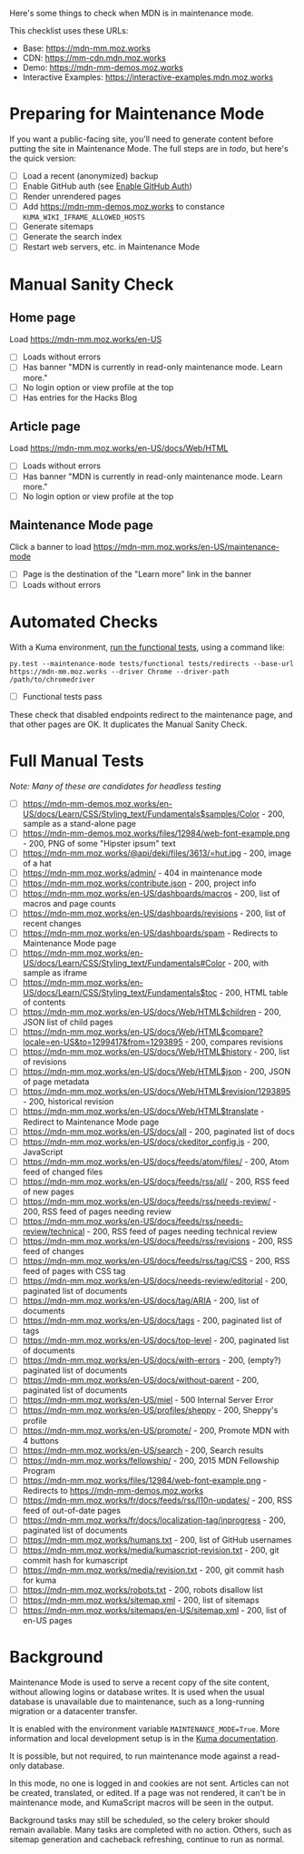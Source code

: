 Here's some things to check when MDN is in maintenance mode.

This checklist uses these URLs:

* Base: https://mdn-mm.moz.works
* CDN: https://mm-cdn.mdn.moz.works
* Demo: https://mdn-mm-demos.moz.works
* Interactive Examples: https://interactive-examples.mdn.moz.works

# Preparing for Maintenance Mode

If you want a public-facing site, you'll need to generate
content before putting the site in Maintenance Mode. The
full steps are in *todo*, but here's the quick version:

* [ ] Load a recent (anonymized) backup
* [ ] Enable GitHub auth (see [Enable GitHub Auth](https://kuma.readthedocs.io/en/latest/installation.html#enable-github-auth-optional))
* [ ] Render unrendered pages
* [ ] Add https://mdn-mm-demos.moz.works to constance ``KUMA_WIKI_IFRAME_ALLOWED_HOSTS``
* [ ] Generate sitemaps
* [ ] Generate the search index
* [ ] Restart web servers, etc. in Maintenance Mode

# Manual Sanity Check

## Home page

Load https://mdn-mm.moz.works/en-US

* [ ] Loads without errors
* [ ] Has banner "MDN is currently in read-only maintenance mode. Learn more."
* [ ] No login option or view profile at the top
* [ ] Has entries for the Hacks Blog

## Article page

Load https://mdn-mm.moz.works/en-US/docs/Web/HTML

* [ ] Loads without errors
* [ ] Has banner "MDN is currently in read-only maintenance mode. Learn more."
* [ ] No login option or view profile at the top

## Maintenance Mode page

Click a banner to load https://mdn-mm.moz.works/en-US/maintenance-mode

* [ ] Page is the destination of the "Learn more" link in the banner
* [ ] Loads without errors

# Automated Checks

With a Kuma environment,
[run the functional tests](https://kuma.readthedocs.io/en/latest/tests-ui.html),
using a command like:

```
py.test --maintenance-mode tests/functional tests/redirects --base-url https://mdn-mm.moz.works --driver Chrome --driver-path /path/to/chromedriver
```

* [ ] Functional tests pass

These check that disabled endpoints redirect to the maintenance page, and that
other pages are OK. It duplicates the Manual Sanity Check.

# Full Manual Tests

*Note: Many of these are candidates for headless testing*

* [ ] https://mdn-mm-demos.moz.works/en-US/docs/Learn/CSS/Styling_text/Fundamentals$samples/Color - 200, sample as a stand-alone page
* [ ] https://mdn-mm-demos.moz.works/files/12984/web-font-example.png - 200, PNG of some "Hipster ipsum" text
* [ ] https://mdn-mm.moz.works/@api/deki/files/3613/=hut.jpg - 200, image of a hat
* [ ] https://mdn-mm.moz.works/admin/ - 404 in maintenance mode
* [ ] https://mdn-mm.moz.works/contribute.json - 200, project info
* [ ] https://mdn-mm.moz.works/en-US/dashboards/macros - 200, list of macros and page counts
* [ ] https://mdn-mm.moz.works/en-US/dashboards/revisions - 200, list of recent changes
* [ ] https://mdn-mm.moz.works/en-US/dashboards/spam - Redirects to Maintenance Mode page
* [ ] https://mdn-mm.moz.works/en-US/docs/Learn/CSS/Styling_text/Fundamentals#Color - 200, with sample as iframe
* [ ] https://mdn-mm.moz.works/en-US/docs/Learn/CSS/Styling_text/Fundamentals$toc - 200, HTML table of contents
* [ ] https://mdn-mm.moz.works/en-US/docs/Web/HTML$children - 200, JSON list of child pages
* [ ] https://mdn-mm.moz.works/en-US/docs/Web/HTML$compare?locale=en-US&to=1299417&from=1293895 - 200, compares revisions
* [ ] https://mdn-mm.moz.works/en-US/docs/Web/HTML$history - 200, list of revisions
* [ ] https://mdn-mm.moz.works/en-US/docs/Web/HTML$json - 200, JSON of page metadata
* [ ] https://mdn-mm.moz.works/en-US/docs/Web/HTML$revision/1293895 - 200, historical revision
* [ ] https://mdn-mm.moz.works/en-US/docs/Web/HTML$translate - Redirect to Maintenance Mode page
* [ ] https://mdn-mm.moz.works/en-US/docs/all - 200, paginated list of docs
* [ ] https://mdn-mm.moz.works/en-US/docs/ckeditor_config.js - 200, JavaScript
* [ ] https://mdn-mm.moz.works/en-US/docs/feeds/atom/files/ - 200, Atom feed of changed files
* [ ] https://mdn-mm.moz.works/en-US/docs/feeds/rss/all/ - 200, RSS feed of new pages
* [ ] https://mdn-mm.moz.works/en-US/docs/feeds/rss/needs-review/ - 200, RSS feed of pages needing review
* [ ] https://mdn-mm.moz.works/en-US/docs/feeds/rss/needs-review/technical - 200, RSS feed of pages needing technical review
* [ ] https://mdn-mm.moz.works/en-US/docs/feeds/rss/revisions - 200, RSS feed of changes
* [ ] https://mdn-mm.moz.works/en-US/docs/feeds/rss/tag/CSS - 200, RSS feed of pages with CSS tag
* [ ] https://mdn-mm.moz.works/en-US/docs/needs-review/editorial - 200, paginated list of documents
* [ ] https://mdn-mm.moz.works/en-US/docs/tag/ARIA - 200, list of documents
* [ ] https://mdn-mm.moz.works/en-US/docs/tags - 200, paginated list of tags
* [ ] https://mdn-mm.moz.works/en-US/docs/top-level - 200, paginated list of documents
* [ ] https://mdn-mm.moz.works/en-US/docs/with-errors - 200, (empty?) paginated list of documents
* [ ] https://mdn-mm.moz.works/en-US/docs/without-parent - 200, paginated list of documents
* [ ] https://mdn-mm.moz.works/en-US/miel  - 500 Internal Server Error
* [ ] https://mdn-mm.moz.works/en-US/profiles/sheppy - 200, Sheppy's profile
* [ ] https://mdn-mm.moz.works/en-US/promote/ - 200, Promote MDN with 4 buttons
* [ ] https://mdn-mm.moz.works/en-US/search - 200, Search results
* [ ] https://mdn-mm.moz.works/fellowship/ - 200, 2015 MDN Fellowship Program
* [ ] https://mdn-mm.moz.works/files/12984/web-font-example.png - Redirects to https://mdn-mm-demos.moz.works
* [ ] https://mdn-mm.moz.works/fr/docs/feeds/rss/l10n-updates/ - 200, RSS feed of out-of-date pages
* [ ] https://mdn-mm.moz.works/fr/docs/localization-tag/inprogress - 200, paginated list of documents
* [ ] https://mdn-mm.moz.works/humans.txt - 200, list of GitHub usernames
* [ ] https://mdn-mm.moz.works/media/kumascript-revision.txt - 200, git commit hash for kumascript
* [ ] https://mdn-mm.moz.works/media/revision.txt - 200, git commit hash for kuma
* [ ] https://mdn-mm.moz.works/robots.txt - 200, robots disallow list
* [ ] https://mdn-mm.moz.works/sitemap.xml - 200, list of sitemaps
* [ ] https://mdn-mm.moz.works/sitemaps/en-US/sitemap.xml - 200, list of en-US pages

# Background

Maintenance Mode is used to serve a recent copy of the site content, without
allowing logins or database writes. It is used when the usual database is
unavailable due to maintenance, such as a long-running migration or a
datacenter transfer.

It is enabled with the environment variable ``MAINTENANCE_MODE=True``.
More information and local development setup is in the
[Kuma documentation](https://kuma.readthedocs.io/en/latest/development.html#maintenance-mode).

It is possible, but not required, to run maintenance mode against a read-only
database.

In this mode, no one is logged in and cookies are not sent. Articles can not be
created, translated, or edited. If a page was not rendered, it can't be in
maintenance mode, and KumaScript macros will be seen in the output.

Background tasks may still be scheduled, so the celery broker should remain
available. Many tasks are completed with no action.  Others, such as sitemap
generation and cacheback refreshing, continue to run as normal.
